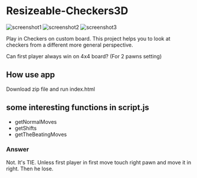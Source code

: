 # Resizeable-Checkers3D

![screenshot1](https://user-images.githubusercontent.com/22799520/162377141-cc9e1b7f-6fc6-4dbb-9b7a-cf94a71db9ab.png)
![screenshot2](https://user-images.githubusercontent.com/22799520/162377149-991890ed-5b4f-42c5-a25f-9a071f8aff14.png)
![screenshot3](https://user-images.githubusercontent.com/22799520/162377251-5c65879b-a884-4f19-a74e-837dcb85d9b8.png)

Play in Checkers on custom board. 
This project helps you to look at checkers from a different more general perspective.


Can first player always win on 4x4 board? (For 2 pawns setting)

## How use app
Download zip file and run index.html

## some interesting functions in script.js
- getNormalMoves
- getShifts
- getTheBeatingMoves



### Answer
Not. It's TIE. Unless first player in first move touch right pawn and move it in right. Then he lose.
